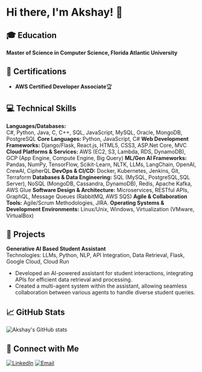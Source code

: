 # Hi there, I'm Akshay! 👋

## 🎓 Education

**Master of Science in Computer Science, Florida Atlantic University**

## 🏅 Certifications

- **AWS Certified Developer Associate**🏆

## 💻 Technical Skills

**Languages/Databases:**  
C#, Python, Java, C, C++, SQL, JavaScript, MySQL, Oracle, MongoDB, PostgreSQL
**Core Languages:** Python, JavaScript, C#
**Web Development Frameworks:** Django/Flask, React.js, HTML5, CSS3, ASP.Net Core, MVC
**Cloud Platforms & Services:** AWS (EC2, S3, Lambda, RDS, DynamoDB), GCP (App Engine, Compute Engine, Big Query)
**ML/Gen AI Frameworks:** Pandas, NumPy, TensorFlow, Scikit-Learn, NLTK, LLMs, LangChain, OpenAI, CrewAI, CipherQL
**DevOps & CI/CD:** Docker, Kubernetes, Jenkins, Git, Terraform
**Databases & Data Engineering:** SQL (MySQL, PostgreSQL,SQL Server), NoSQL (MongoDB, Cassandra, DynamoDB), Redis, Apache Kafka, AWS Glue
**Software Design & Architecture:** Microservices, RESTful APIs, GraphQL, Message Queues (RabbitMQ, AWS SQS)
**Agile & Collaboration Tools:** Agile/Scrum Methodologies, JIRA.
**Operating Systems & Development Environments:** Linux/Unix, Windows, Virtualization (VMware, VirtualBox)

## 🚀 Projects

**Generative AI Based Student Assistant**  
Technologies: LLMs, Python, NLP, API Integration, Data Retrieval, Flask, Google Cloud, Cloud Run
- Developed an AI-powered assistant for student interactions, integrating APIs for efficient data retrieval and processing.
- Created a multi-agent system within the assistant, allowing seamless collaboration between various agents to handle diverse student queries.

## 📈 GitHub Stats

![Akshay's GitHub stats](https://github-readme-stats.vercel.app/api?username=akshayk122&show_icons=true&theme=radical&custom_title=Akshay's%20GitHub%20Stats)

## 🔗 Connect with Me

[![LinkedIn](https://img.shields.io/badge/-LinkedIn-0A66C2?&logo=LinkedIn&logoColor=white)](http://linkedin.com/in/akshayk22)
[![Email](https://img.shields.io/badge/-Email-D14836?&logo=Gmail&logoColor=white)](mailto:iamakshayk22@gmail.com)
